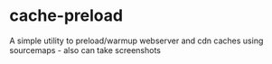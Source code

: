 # cache-preload
A simple utility to preload/warmup webserver and cdn caches using sourcemaps - also can take screenshots
